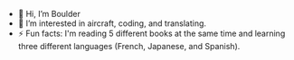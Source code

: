 - 👋 Hi, I’m Boulder
- 👀 I’m interested in aircraft, coding, and translating.
- ⚡ Fun facts: I'm reading 5 different books at the same time and learning three different languages (French, Japanese, and Spanish). 

<!---
Derek-Stafford/Derek-Stafford is a ✨ special ✨ repository because its `README.md` (this file) appears on your GitHub profile.
You can click the Preview link to take a look at your changes.
--->
